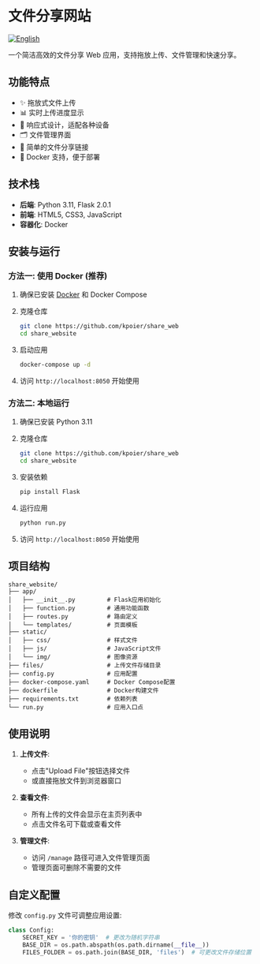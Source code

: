 # 文件分享网站

[![English](https://img.shields.io/badge/English-Click%20to%20switch-blue.svg)](README.en.md)

一个简洁高效的文件分享 Web 应用，支持拖放上传、文件管理和快速分享。

## 功能特点

- ✨ 拖放式文件上传
- 📊 实时上传进度显示
- 📱 响应式设计，适配各种设备
- 🗂️ 文件管理界面
- 🔗 简单的文件分享链接
- 🐳 Docker 支持，便于部署

## 技术栈

- **后端**: Python 3.11, Flask 2.0.1
- **前端**: HTML5, CSS3, JavaScript
- **容器化**: Docker

## 安装与运行

### 方法一: 使用 Docker (推荐)

1. 确保已安装 [Docker](https://www.docker.com/) 和 Docker Compose

2. 克隆仓库

   ```bash
   git clone https://github.com/kpoier/share_web
   cd share_website
   ```

3. 启动应用

   ```bash
   docker-compose up -d
   ```

4. 访问 `http://localhost:8050` 开始使用

### 方法二: 本地运行

1. 确保已安装 Python 3.11

2. 克隆仓库

   ```bash
   git clone https://github.com/kpoier/share_web
   cd share_website
   ```

3. 安装依赖

   ```bash
   pip install Flask
   ```

4. 运行应用

   ```bash
   python run.py
   ```

5. 访问 `http://localhost:8050` 开始使用

## 项目结构

```
share_website/
├── app/
│   ├── __init__.py         # Flask应用初始化
│   ├── function.py         # 通用功能函数
│   ├── routes.py           # 路由定义
│   └── templates/          # 页面模板
├── static/
│   ├── css/                # 样式文件
│   ├── js/                 # JavaScript文件
│   └── img/                # 图像资源
├── files/                  # 上传文件存储目录
├── config.py               # 应用配置
├── docker-compose.yaml     # Docker Compose配置
├── dockerfile              # Docker构建文件
├── requirements.txt        # 依赖列表
└── run.py                  # 应用入口点
```

## 使用说明

1. **上传文件**:

   - 点击"Upload File"按钮选择文件
   - 或直接拖放文件到浏览器窗口

2. **查看文件**:

   - 所有上传的文件会显示在主页列表中
   - 点击文件名可下载或查看文件

3. **管理文件**:
   - 访问 `/manage` 路径可进入文件管理页面
   - 管理页面可删除不需要的文件

## 自定义配置

修改 `config.py` 文件可调整应用设置:

```python
class Config:
    SECRET_KEY = '你的密钥'  # 更改为随机字符串
    BASE_DIR = os.path.abspath(os.path.dirname(__file__))
    FILES_FOLDER = os.path.join(BASE_DIR, 'files')  # 可更改文件存储位置
```
